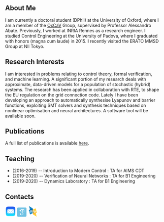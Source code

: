 ## About Me

I am currently a doctoral student (DPhil) at the University of Oxford, where I am a member of the [OxCaV](https://www.oxcav.org/) Group, supervised by Professor Alessandro Abate. Previously, I worked at INRIA Rennes as a research engineer. I studied Control Engineering at the University of Padova, where I graduated with honors (magna cum laude) in 2015. I recently visited the ERATO MMSD Group at NII Tokyo.

## Research Interests

I am interested in problems relating to control theory, formal verification, and machine learning. 
A significant portion of my research deals with approximate, data-driven models for a population of stochastic (hybrid) systems. The research has been applied in collaboration with RTE, to shape the EU regulation on the grid connection code.
Lately I have been developing an approach to automatically synthesise Lyapunov and barrier functions, exploiting SMT solvers and synthesis techniques based on nonlinear optimisation and neural architectures. A software tool will be available soon.

## Publications

A full list of publications is available [here](publications.md).

## Teaching

- (2016-2019) -- Introduction to Modern Control : TA for AIMS CDT
- (2019-2020) -- Verification of Neural Networks : TA for B1 Engineering
- (2019-2020) -- Dynamics Laboratory : TA for B1 Engineering

## Contacts

[<img src="email-icon.png" width="35">](mailto:andrea.peruffo.05@gmail.com) 
[<img src="google-scholar-icon.png" width="30">](https://scholar.google.com/citations?user=LHJM3z8AAAAJ&hl=en&oi=ao) 
[<img src="dblp-icon.png" width="35">](https://dblp.org/pid/170/1204.html)

